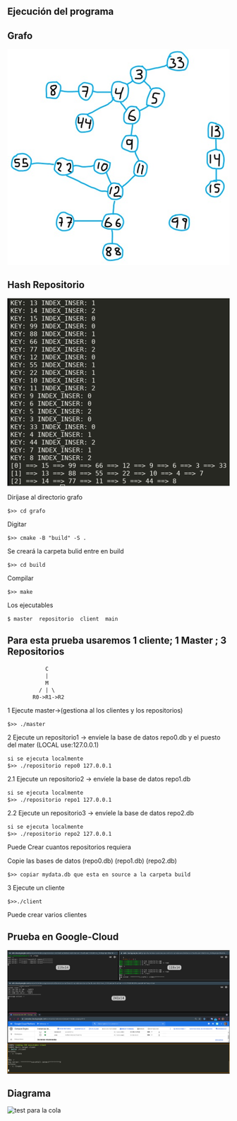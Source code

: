 
## Ejecución del programa
## Grafo
![test para la cola](img/grafo.jpeg)
## Hash Repositorio
![test para la cola](img/hash.png)

Diríjase al directorio grafo
~~~
$>> cd grafo
~~~
Digitar
~~~
$>> cmake -B "build" -S .
~~~ 
Se creará la carpeta bulid entre en build
~~~
$>> cd build
~~~
Compilar
~~~
$>> make
~~~
Los ejecutables 
~~~
$ master  repositorio  client  main
~~~

## Para esta prueba usaremos 1 cliente; 1 Master ; 3 Repositorios
~~~
            C
            |
            M
          / | \
        R0->R1->R2    
~~~

1 Ejecute master->(gestiona al los clientes  y los repositorios)
~~~
$>> ./master
~~~

2 Ejecute un repositorio1 -> envíele la base de datos repo0.db  y el puesto del mater (LOCAL use:127.0.0.1)
~~~
si se ejecuta localmente
$>> ./repositorio repo0 127.0.0.1
~~~

2.1 Ejecute un repositorio2 -> envíele la base de datos repo1.db
~~~
si se ejecuta localmente
$>> ./repositorio repo1 127.0.0.1
~~~

2.2 Ejecute un repositorio3 -> envíele la base de datos repo2.db
~~~
si se ejecuta localmente
$>> ./repositorio repo2 127.0.0.1
~~~
Puede Crear cuantos repositorios requiera

Copie las bases de datos (repo0.db) (repo1.db) (repo2.db)
~~~
$>> copiar mydata.db que esta en source a la carpeta build
~~~
3 Ejecute un cliente
~~~
$>>./client
~~~
Puede crear varios clientes 
## Prueba en Google-Cloud
![test para la cola](img/cloud.png)
## Diagrama
![test para la cola](img/Selección_051.png.png)
